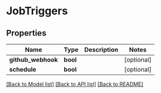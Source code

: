 # JobTriggers

## Properties
Name | Type | Description | Notes
------------ | ------------- | ------------- | -------------
**github_webhook** | **bool** |  | [optional] 
**schedule** | **bool** |  | [optional] 

[[Back to Model list]](../README.md#documentation-for-models) [[Back to API list]](../README.md#documentation-for-api-endpoints) [[Back to README]](../README.md)

